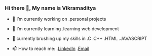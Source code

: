 ### Hi there 👋, My name is Vikramaditya

- 🔭 I’m currently working on
.personal projects


- 🌱 I’m currently learning 
.learning web development

- 💬 currently brushing up my skills in
.C
.C++
.HTML
.JAVASCRIPT
- 📫 How to reach me: 
.<a href="https://www.linkedin.com/in/vikramadityasinghs/" rel="nofollow">LinkedIn</a>
.<a href="saxenavikramadityasingh@gmail.com" rel="nofollow">Email</a>


